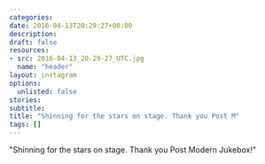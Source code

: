 ```yaml
---
categories:
date: 2016-04-13T20:29:27+00:00
description:
draft: false
resources:
- src: 2016-04-13_20-29-27_UTC.jpg
  name: "header"
layout: instagram
options:
  unlisted: false
stories:
subtitle:
title: "Shinning for the stars on stage. Thank you Post M"
tags: []
---
```


"Shinning for the stars on stage. Thank you Post Modern Jukebox!"
